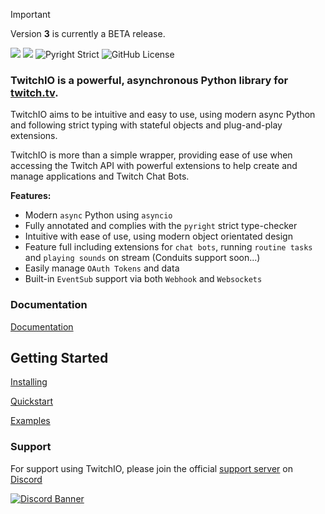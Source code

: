 > [!IMPORTANT]
> Version **3** is currently a BETA release.


![](https://raw.githubusercontent.com/TwitchIO/TwitchIO/master/logo.png)
[![](https://img.shields.io/badge/Python-3.11%20%7C%203.12%20%7C%203.13-blue.svg)](https://www.python.org)
![Pyright Strict](https://img.shields.io/badge/Pyright-Strict-b8dbb4)
![GitHub License](https://img.shields.io/github/license/PythonistaGuild/twitchio)


### TwitchIO is a powerful, asynchronous Python library for [twitch.tv](https://twitch.tv).

TwitchIO aims to be intuitive and easy to use, using modern async Python and following strict typing with stateful objects and plug-and-play extensions.

TwitchIO is more than a simple wrapper, providing ease of use when accessing the Twitch API with powerful extensions to help create and manage applications and Twitch Chat Bots.

**Features:**

- Modern ``async`` Python using ``asyncio``
- Fully annotated and complies with the ``pyright`` strict type-checker
- Intuitive with ease of use, using modern object orientated design
- Feature full including extensions for ``chat bots``, running ``routine tasks`` and ``playing sounds`` on stream (Conduits support soon...)
- Easily manage ``OAuth Tokens`` and data
- Built-in ``EventSub`` support via both ``Webhook`` and ``Websockets``

### Documentation
[Documentation](https://twitchio.dev/)
   
Getting Started
--------------------------------
[Installing](https://twitchio.dev/en/getting-started/installing.html)

[Quickstart](https://twitchio.dev/en/getting-started/quickstart.html)

[Examples](/examples)

### Support
For support using TwitchIO, please join the official [support server](https://discord.gg/RAKc3HF) on [Discord](https://discord.com/)

[![Discord Banner](https://discordapp.com/api/guilds/490948346773635102/widget.png?style=banner2)](https://discord.gg/RAKc3HF)

